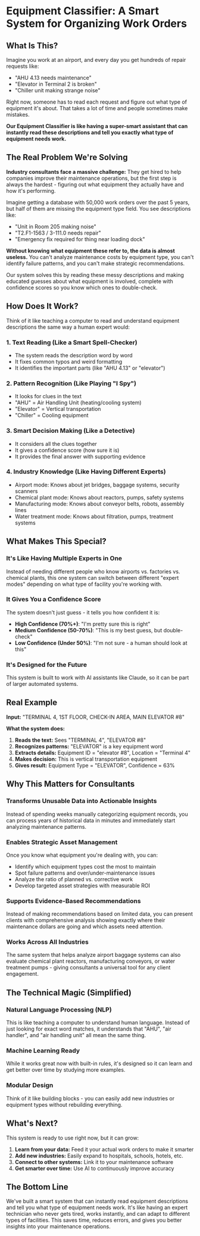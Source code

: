 # Equipment Classifier: A Smart System for Organizing Work Orders

## What Is This?

Imagine you work at an airport, and every day you get hundreds of repair requests like:

- "AHU 4.13 needs maintenance"
- "Elevator in Terminal 2 is broken"
- "Chiller unit making strange noise"

Right now, someone has to read each request and figure out what type of equipment it's about. That takes a lot of time and people sometimes make mistakes.

**Our Equipment Classifier is like having a super-smart assistant that can instantly read these descriptions and tell you exactly what type of equipment needs work.**

## The Real Problem We're Solving

**Industry consultants face a massive challenge:** They get hired to help companies improve their maintenance operations, but the first step is always the hardest - figuring out what equipment they actually have and how it's performing.

Imagine getting a database with 50,000 work orders over the past 5 years, but half of them are missing the equipment type field. You see descriptions like:

- "Unit in Room 205 making noise"
- "T2.F1-1563 / 3-111.0 needs repair"
- "Emergency fix required for thing near loading dock"

**Without knowing what equipment these refer to, the data is almost useless.** You can't analyze maintenance costs by equipment type, you can't identify failure patterns, and you can't make strategic recommendations.

Our system solves this by reading these messy descriptions and making educated guesses about what equipment is involved, complete with confidence scores so you know which ones to double-check.

## How Does It Work?

Think of it like teaching a computer to read and understand equipment descriptions the same way a human expert would:

### 1. **Text Reading (Like a Smart Spell-Checker)**

- The system reads the description word by word
- It fixes common typos and weird formatting
- It identifies the important parts (like "AHU 4.13" or "elevator")

### 2. **Pattern Recognition (Like Playing "I Spy")**

- It looks for clues in the text
- "AHU" = Air Handling Unit (heating/cooling system)
- "Elevator" = Vertical transportation
- "Chiller" = Cooling equipment

### 3. **Smart Decision Making (Like a Detective)**

- It considers all the clues together
- It gives a confidence score (how sure it is)
- It provides the final answer with supporting evidence

### 4. **Industry Knowledge (Like Having Different Experts)**

- Airport mode: Knows about jet bridges, baggage systems, security scanners
- Chemical plant mode: Knows about reactors, pumps, safety systems
- Manufacturing mode: Knows about conveyor belts, robots, assembly lines
- Water treatment mode: Knows about filtration, pumps, treatment systems

## What Makes This Special?

### **It's Like Having Multiple Experts in One**

Instead of needing different people who know airports vs. factories vs. chemical plants, this one system can switch between different "expert modes" depending on what type of facility you're working with.

### **It Gives You a Confidence Score**

The system doesn't just guess - it tells you how confident it is:

- **High Confidence (70%+)**: "I'm pretty sure this is right"
- **Medium Confidence (50-70%)**: "This is my best guess, but double-check"
- **Low Confidence (Under 50%)**: "I'm not sure - a human should look at this"

### **It's Designed for the Future**

This system is built to work with AI assistants like Claude, so it can be part of larger automated systems.

## Real Example

**Input:** "TERMINAL 4, 1ST FLOOR, CHECK-IN AREA, MAIN ELEVATOR #8"

**What the system does:**

1. **Reads the text:** Sees "TERMINAL 4", "ELEVATOR #8"
2. **Recognizes patterns:** "ELEVATOR" is a key equipment word
3. **Extracts details:** Equipment ID = "elevator #8", Location = "Terminal 4"
4. **Makes decision:** This is vertical transportation equipment
5. **Gives result:** Equipment Type = "ELEVATOR", Confidence = 63%

## Why This Matters for Consultants

### **Transforms Unusable Data into Actionable Insights**

Instead of spending weeks manually categorizing equipment records, you can process years of historical data in minutes and immediately start analyzing maintenance patterns.

### **Enables Strategic Asset Management**

Once you know what equipment you're dealing with, you can:

- Identify which equipment types cost the most to maintain
- Spot failure patterns and over/under-maintenance issues
- Analyze the ratio of planned vs. corrective work
- Develop targeted asset strategies with measurable ROI

### **Supports Evidence-Based Recommendations**

Instead of making recommendations based on limited data, you can present clients with comprehensive analysis showing exactly where their maintenance dollars are going and which assets need attention.

### **Works Across All Industries**

The same system that helps analyze airport baggage systems can also evaluate chemical plant reactors, manufacturing conveyors, or water treatment pumps - giving consultants a universal tool for any client engagement.

## The Technical Magic (Simplified)

### **Natural Language Processing (NLP)**

This is like teaching a computer to understand human language. Instead of just looking for exact word matches, it understands that "AHU", "air handler", and "air handling unit" all mean the same thing.

### **Machine Learning Ready**

While it works great now with built-in rules, it's designed so it can learn and get better over time by studying more examples.

### **Modular Design**

Think of it like building blocks - you can easily add new industries or equipment types without rebuilding everything.

## What's Next?

This system is ready to use right now, but it can grow:

1. **Learn from your data:** Feed it your actual work orders to make it smarter
2. **Add new industries:** Easily expand to hospitals, schools, hotels, etc.
3. **Connect to other systems:** Link it to your maintenance software
4. **Get smarter over time:** Use AI to continuously improve accuracy

## The Bottom Line

We've built a smart system that can instantly read equipment descriptions and tell you what type of equipment needs work. It's like having an expert technician who never gets tired, works instantly, and can adapt to different types of facilities. This saves time, reduces errors, and gives you better insights into your maintenance operations.
